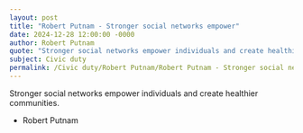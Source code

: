 ```yaml
---
layout: post
title: "Robert Putnam - Stronger social networks empower"
date: 2024-12-28 12:00:00 -0000
author: Robert Putnam
quote: "Stronger social networks empower individuals and create healthier communities."
subject: Civic duty
permalink: /Civic duty/Robert Putnam/Robert Putnam - Stronger social networks empower
---
```


Stronger social networks empower individuals and create healthier communities.

- Robert Putnam

